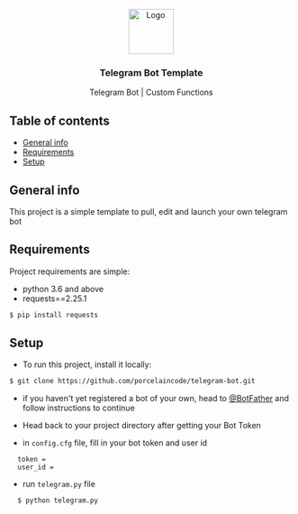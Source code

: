 <p align="center">
  <a href="https://github.com/porcelaincode/telegram-bot">
    <img src="https://img.icons8.com/color/344/telegram-app--v1.png" alt="Logo" width="80" height="80">
  </a>

  <h3 align="center">Telegram Bot Template</h3>

  <p align="center">
    Telegram Bot | Custom Functions
  </p>
</p>


## Table of contents
* [General info](#general-info)
* [Requirements](#requirements)
* [Setup](#setup)

## General info
This project is a simple template to pull, edit and launch your own telegram bot
	
## Requirements
Project requirements are simple:
* python 3.6 and above
* requests==2.25.1
```sh
$ pip install requests
```

## Setup

- To run this project, install it locally:

```sh
$ git clone https://github.com/porcelaincode/telegram-bot.git
```

- if you haven't yet registered a bot of your own, head to [@BotFather](https://t.me/BotFather) and follow instructions to continue

- Head back to your project directory after getting your Bot Token

- in `config.cfg` file, fill in your bot token and user id

```
  token =
  user_id =
```

- run `telegram.py` file

```sh
  $ python telegram.py
```
